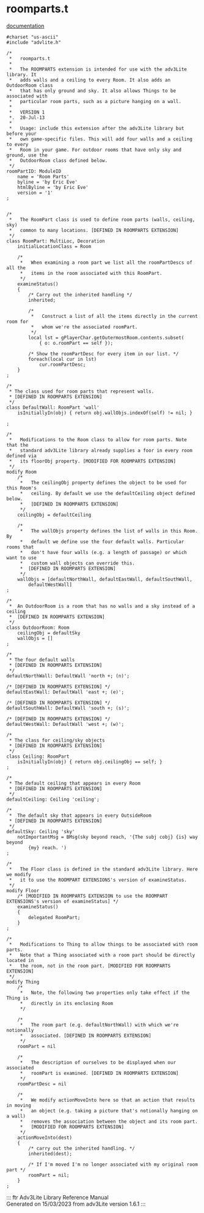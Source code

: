 # roomparts.t

[documentation](../file/roomparts.t.html)

    #charset "us-ascii"
    #include "advlite.h"

    /* 
     *   roomparts.t
     *
     *   The ROOMPARTS extension is intended for use with the adv3Lite library. It
     *   adds walls and a ceiling to every Room. It also adds an OutdoorRoom class
     *   that has only ground and sky. It also allows Things to be associated with
     *   particular room parts, such as a picture hanging on a wall.
     *
     *   VERSION 1
     *.  20-Jul-13
     *
     *   Usage: include this extension after the adv3Lite library but before your
     *   own game-specific files. This will add four walls and a ceiling to every
     *   Room in your game. For outdoor rooms that have only sky and ground, use the
     *   OutdoorRoom class defined below.
     */
    roomPartID: ModuleID
        name = 'Room Parts'
        byline = 'by Eric Eve'
        htmlByline = 'by Eric Eve'
        version = '1'    
    ;


    /* 
     *   The RoomPart class is used to define room parts (walls, ceiling, sky)
     *   common to many locations. [DEFINED IN ROOMPARTS EXTENSION]
     */
    class RoomPart: MultiLoc, Decoration
        initialLocationClass = Room
        
        /* 
         *   When examining a room part we list all the roomPartDescs of all the
         *   items in the room associated with this RoomPart.
         */
        examineStatus()
        {
            /* Carry out the inherited handling */
            inherited;
            
            /* 
             *   Construct a list of all the items directly in the current room for
             *   whom we're the associated roomPart.
             */
            local lst = gPlayerChar.getOutermostRoom.contents.subset(
                { o: o.roomPart == self });
            
            /* Show the roomPartDesc for every item in our list. */
            foreach(local cur in lst)
                cur.roomPartDesc;
        }
    ;

    /* 
     * The class used for room parts that represent walls. 
     * [DEFINED IN ROOMPARTS EXTENSION]
     */
    class DefaultWall: RoomPart 'wall'
        isInitiallyIn(obj) { return obj.wallObjs.indexOf(self) != nil; }
        
    ;

    /* 
     *   Modifications to the Room class to allow for room parts. Note that the
     *   standard adv3Lite library already supplies a foor in every room defined via
     *   its floorObj property. [MODIFIED FOR ROOMPARTS EXTENSION]
     */
    modify Room
        /* 
         *   The ceilingObj property defines the object to be used for this Room's
         *   ceiling. By default we use the defaultCeiling object defined below.
         *   [DEFINED IN ROOMPARTS EXTENSION]
         */
        ceilingObj = defaultCeiling
        
        /* 
         *   The wallObjs property defines the list of walls in this Room. By
         *   default we define use the four default walls. Particular rooms that
         *   don't have four walls (e.g. a length of passage) or which want to use
         *   custom wall objects can override this.
         *  [DEFINED IN ROOMPARTS EXTENSION]
         */
        wallObjs = [defaultNorthWall, defaultEastWall, defaultSouthWall,
            defaultWestWall]
    ;

    /* 
     *  An OutdoorRoom is a room that has no walls and a sky instead of a ceiling 
     *  [DEFINED IN ROOMPARTS EXTENSION]
     */
    class OutdoorRoom: Room
        ceilingObj = defaultSky
        wallObjs = []
    ;

    /* 
     * The four default walls 
     * [DEFINED IN ROOMPARTS EXTENSION]
     */
    defaultNorthWall: DefaultWall 'north +; (n)';

    /* [DEFINED IN ROOMPARTS EXTENSION] */
    defaultEastWall: DefaultWall 'east +; (e)';

    /* [DEFINED IN ROOMPARTS EXTENSION] */
    defaultSouthWall: DefaultWall 'south +; (s)';

    /* [DEFINED IN ROOMPARTS EXTENSION] */
    defaultWestWall: DefaultWall 'west +; (w)';

    /* 
     * The class for ceiling/sky objects 
     * [DEFINED IN ROOMPARTS EXTENSION]
     */
    class Ceiling: RoomPart
        isInitiallyIn(obj) { return obj.ceilingObj == self; }
    ;

    /* 
     * The default ceiling that appears in every Room 
     * [DEFINED IN ROOMPARTS EXTENSION]
     */
    defaultCeiling: Ceiling 'ceiling';

    /* 
     *  The default sky that appears in every OutsideRoom 
     * [DEFINED IN ROOMPARTS EXTENSION]
     */
    defaultSky: Ceiling 'sky'    
        notImportantMsg = BMsg(sky beyond reach, '{The subj cobj} {is} way beyond
            {my} reach. ')
    ;

    /* 
     *   The Floor class is defined in the standard adv3Lite library. Here we modify
     *   it to use the ROOMPART EXTENSIONS's version of examineStatus.
     */
    modify Floor
        /* [MODIFIED IN ROOMPARTS EXTENSION to use the ROOMPART EXTENSIONS's version of examineStatus] */
        examineStatus()
        {
            delegated RoomPart;
        }
    ;

    /*  
     *   Modifications to Thing to allow things to be associated with room parts.
     *   Note that a Thing associated with a room part should be directly located in
     *   the room, not in the room part. [MODIFIED FOR ROOMPARTS EXTENSION]
     */
    modify Thing
        /* 
         *   Note, the following two properties only take effect if the Thing is
         *   directly in its enclosing Room
         */
        
        /* 
         *   The room part (e.g. defaultNorthWall) with which we're notionally
         *   associated. [DEFINED IN ROOMPARTS EXTENSION]
         */
        roomPart = nil
        
        /*  
         *   The description of ourselves to be displayed when our associated
         *   roomPart is examined. [DEFINED IN ROOMPARTS EXTENSION]
         */
        roomPartDesc = nil
        
        /* 
         *   We modify actionMoveInto here so that an action that results in moving
         *   an object (e.g. taking a picture that's notionally hanging on a wall)
         *   removes the association between the object and its room part.
         *   [MODIFIED FOR ROOMPARTS EXTENSION]
         */
        actionMoveInto(dest)
        {
            /* carry out the inherited handling. */
            inherited(dest);
            
            /* If I'm moved I'm no longer associated with my original room part */
            roomPart = nil;
        }
    ;

::: ftr
Adv3Lite Library Reference Manual\
Generated on 15/03/2023 from adv3Lite version 1.6.1
:::

